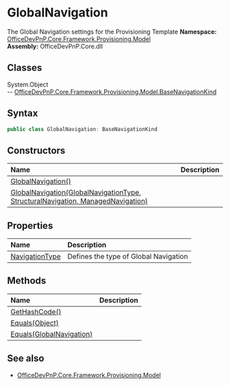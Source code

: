 # GlobalNavigation
The Global Navigation settings for the Provisioning Template
**Namespace:** [OfficeDevPnP.Core.Framework.Provisioning.Model](OfficeDevPnP.Core.Framework.Provisioning.Model.md)  
**Assembly:** OfficeDevPnP.Core.dll  
## Classes
System.Object  
-- [OfficeDevPnP.Core.Framework.Provisioning.Model.BaseNavigationKind](OfficeDevPnP.Core.Framework.Provisioning.Model.BaseNavigationKind.md)
## Syntax
```C#
public class GlobalNavigation: BaseNavigationKind
```
## Constructors
|**Name**|**Description**|
|:-----|:-----|
| [GlobalNavigation()](GlobalNavigationconstructor1details.md) | 
| [GlobalNavigation(GlobalNavigationType, StructuralNavigation, ManagedNavigation)](GlobalNavigationconstructor1details.md) | 
## Properties
|**Name**|**Description**|
|:-----|:-----|
| [NavigationType](GlobalNavigation.NavigationType.md) | Defines the type of Global Navigation
## Methods
|**Name**|**Description**|
|:-----|:-----|
| [GetHashCode()](GlobalNavigationGetHashCode.md) | 
| [Equals(Object)](GlobalNavigationEqualsObject.md) | 
| [Equals(GlobalNavigation)](GlobalNavigationEqualsGlobalNavigation.md) | 
## See also
- [OfficeDevPnP.Core.Framework.Provisioning.Model](OfficeDevPnP.Core.Framework.Provisioning.Model.md)
